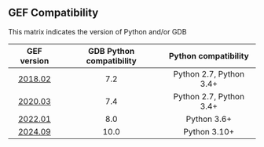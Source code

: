 ## GEF Compatibility

This matrix indicates the version of Python and/or GDB

| GEF version | GDB Python compatibility | Python compatibility |
|:--:|:--:|:--:|
| [2018.02](https://github.com/hugsy/gef/releases/tag/2018.02) | 7.2 | Python 2.7, Python 3.4+ |
| [2020.03](https://github.com/hugsy/gef/releases/tag/2020.03) | 7.4 | Python 2.7, Python 3.4+ |
| [2022.01](https://github.com/hugsy/gef/releases/tag/2022.01) | 8.0 | Python 3.6+ |
| [2024.09](https://github.com/hugsy/gef/releases/tag/2024.09) | 10.0 | Python 3.10+ |
